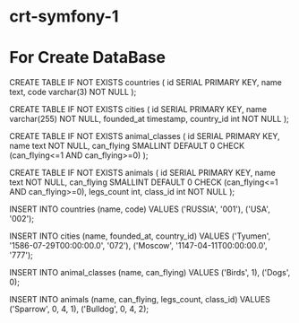 # crt-symfony-1
# For Create DataBase
CREATE TABLE IF NOT EXISTS countries (
	id SERIAL PRIMARY KEY,
	name text,
	code varchar(3) NOT NULL
);

CREATE TABLE IF NOT EXISTS cities (
	id SERIAL PRIMARY KEY,
	name varchar(255) NOT NULL,
	founded_at timestamp,
	country_id int NOT NULL
);

CREATE TABLE IF NOT EXISTS animal_classes (
	id SERIAL PRIMARY KEY,
	name text NOT NULL,
	can_flying SMALLINT DEFAULT 0 CHECK (can_flying<=1 AND can_flying>=0)
);

CREATE TABLE IF NOT EXISTS animals (
	id SERIAL PRIMARY KEY,
	name text NOT NULL,
	can_flying SMALLINT DEFAULT 0 CHECK (can_flying<=1 AND can_flying>=0),
	legs_count int,
	class_id int NOT NULL
);


INSERT INTO countries (name, code)
VALUES ('RUSSIA', '001'), ('USA', '002');

INSERT INTO cities (name, founded_at, country_id)
VALUES ('Tyumen', '1586-07-29T00:00:00.0', '072'), ('Moscow', '1147-04-11T00:00:00.0', '777');

INSERT INTO animal_classes (name, can_flying)
VALUES ('Birds', 1), ('Dogs', 0);

INSERT INTO animals (name, can_flying, legs_count, class_id)
VALUES ('Sparrow', 0, 4, 1), ('Bulldog', 0, 4, 2);
